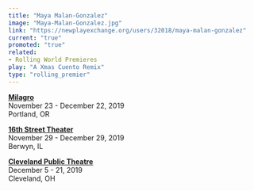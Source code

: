 ```yaml
---
title: "Maya Malan-Gonzalez"
image: "Maya-Malan-Gonzalez.jpg"
link: "https://newplayexchange.org/users/32018/maya-malan-gonzalez"
current: "true"
promoted: "true"
related:
- Rolling World Premieres
play: "A Xmas Cuento Remix"
type: "rolling_premier"
---
```


[**Milagro**](https://milagro.org/event/xmas-cuento/)\
November 23 - December 22, 2019\
Portland, OR

[**16th Street Theater**](https://16thstreettheater.org/season-thirteen-2020/)\
November 29 - December 29, 2019\
Berwyn, IL

[**Cleveland Public Theatre**](https://www.cptonline.org/performances/seasons/2019-2020/a-xmas-cuento-remix/)\
December 5 - 21, 2019\
Cleveland, OH
